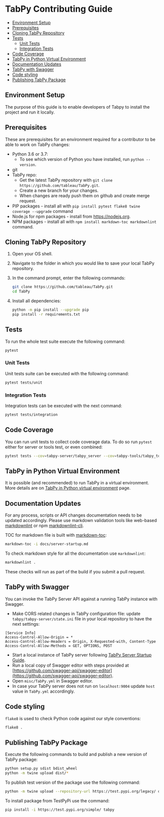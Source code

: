 # TabPy Contributing Guide

<!-- markdownlint-disable MD004 -->

<!-- toc -->

- [Environment Setup](#environment-setup)
- [Prerequisites](#prerequisites)
- [Cloning TabPy Repository](#cloning-tabpy-repository)
- [Tests](#tests)
  * [Unit Tests](#unit-tests)
  * [Integration Tests](#integration-tests)
- [Code Coverage](#code-coverage)
- [TabPy in Python Virtual Environment](#tabpy-in-python-virtual-environment)
- [Documentation Updates](#documentation-updates)
- [TabPy with Swagger](#tabpy-with-swagger)
- [Code styling](#code-styling)
- [Publishing TabPy Package](#publishing-tabpy-package)

<!-- tocstop -->

<!-- markdownlint-enable MD004 -->

## Environment Setup

The purpose of this guide is to enable developers of Tabpy to install the project
and run it locally.

## Prerequisites

These are prerequisites for an environment required for a contributor to
be able to work on TabPy changes:

- Python 3.6 or 3.7:
  - To see which version of Python you have installed, run `python --version`.
- git
- TabPy repo:
  - Get the latest TabPy repository with
    `git clone https://github.com/tableau/TabPy.git`.
  - Create a new branch for your changes.
  - When changes are ready push them on github and create merge request.
- PIP packages - install all with
  `pip install pytest flake8 twine coverage --upgrade` command
- Node.js for npm packages - install from <https://nodejs.org>.
- NPM packages - install all with
  `npm install markdown-toc markdownlint` command.

## Cloning TabPy Repository

1. Open your OS shell.
2. Navigate to the folder in which you would like to save
   your local TabPy repository.
3. In the command prompt, enter the following commands:

    ```sh
    git clone https://github.com/tableau/TabPy.git
    cd TabPy
    ```

4. Install all dependencies:

   ```sh
   python -m pip install --upgrade pip
   pip install -r requirements.txt
   ```

## Tests

To run the whole test suite execute the following command:

```sh
pytest
```

### Unit Tests

Unit tests suite can be executed with the following command:

```sh
pytest tests/unit
```

### Integration Tests

Integration tests can be executed with the next command:

```sh
pytest tests/integration
```

## Code Coverage

You can run unit tests to collect code coverage data. To do so run `pytest`
either for server or tools test, or even combined:

```sh
pytest tests --cov=tabpy-server/tabpy_server --cov=tabpy-tools/tabpy_tools --cov-append
```

## TabPy in Python Virtual Environment

It is possible (and recommended) to run TabPy in a virtual environment. More
details are on
[TabPy in Python virtual environment](docs/tabpy-virtualenv.md) page.

## Documentation Updates

For any process, scripts or API changes documentation needs to be updated accordingly.
Please use markdown validation tools like web-based [markdownlint](https://dlaa.me/markdownlint/)
or npm [markdownlint-cli](https://github.com/igorshubovych/markdownlint-cli).

TOC for markdown file is built with [markdown-toc](https://www.npmjs.com/package/markdown-toc):

```sh
markdown-toc -i docs/server-startup.md
```

To check markdown style for all the documentation use `markdownlint`:

```sh
markdownlint .
```

These checks will run as part of the build if you submit a pull request.

## TabPy with Swagger

You can invoke the TabPy Server API against a running TabPy instance with Swagger.

- Make CORS related changes in TabPy configuration file: update `tabpy/tabpy-server/state.ini`
  file in your local repository to have the next settings:

```config
[Service Info]
Access-Control-Allow-Origin = *
Access-Control-Allow-Headers = Origin, X-Requested-with, Content-Type
Access-Control-Allow-Methods = GET, OPTIONS, POST
```

- Start a local instance of TabPy server following [TabPy Server Startup Guide](docs/server-startup.md).
- Run a local copy of Swagger editor with steps provided at
  [https://github.com/swagger-api/swagger-editor](https://github.com/swagger-api/swagger-editor).
- Open `misc/TabPy.yml` in Swagger editor.
- In case your TabPy server does not run on `localhost:9004` update
  `host` value in `TabPy.yml` accordingly.

## Code styling

`flake8` is used to check Python code against our style conventions:

```sh
flake8 .
```

## Publishing TabPy Package

Execute the following commands to build and publish a new version of
TabPy package:

```sh
python setup.py sdist bdist_wheel
python -m twine upload dist/*
```

To publish test version of the package use the following command:

```sh
python -m twine upload --repository-url https://test.pypi.org/legacy/ dist/*
```

To install package from TestPyPi use the command:

```sh
pip install -i https://test.pypi.org/simple/ tabpy
```
